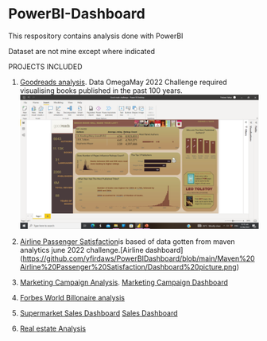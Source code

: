 # PowerBI-Dashboard
 This respository contains analysis done with PowerBI
 
 Dataset are not mine except where indicated


PROJECTS INCLUDED

1. [Goodreads analysis](https://github.com/yfirdaws/PowerBI-Dashboard/tree/main/Good%20reads%20analysis). Data OmegaMay 2022 Challenge required visualising books published in the past 100 years. ![Good reads dashboard](https://github.com/yfirdaws/PowerBI-Dashboard/blob/main/Good%20reads%20analysis/Screenshot%20(114).png)

2. [Airline Passenger Satisfaction](https://github.com/yfirdaws/PowerBI-Dashboard/tree/main/Maven%20Airline%20Passenger%20Satisfaction)is based of data gotten from maven analytics june 2022 challenge.[Airline dashboard] (https://github.com/yfirdaws/PowerBIDashboard/blob/main/Maven%20Airline%20Passenger%20Satisfaction/Dashboard%20picture.png)
3. [Marketing Campaign Analysis](https://github.com/yfirdaws/PowerBI-Dashboard/tree/main/Mavens%20Marketing%20Campaign%20Analysis).  [Marketing Campaign Dashboard](https://github.com/yfirdaws/PowerBI-Dashboard/blob/main/Mavens%20Marketing%20Campaign%20Analysis/Screen%20shots/Dashboard%20Home.png)
4. [Forbes World Billonaire analysis](https://github.com/yfirdaws/PowerBI-Dashboard/tree/main/Onyx%20Forbes-Worlds-Billionaires-List-2022%20analysis)
5. [Supermarket Sales Dashboard](https://github.com/yfirdaws/PowerBI-Dashboard/tree/main/Supermarket%20Sales%20Dashboard) [Sales Dashboard](https://github.com/yfirdaws/PowerBI-Dashboard/blob/main/Supermarket%20Sales%20Dashboard/Screenshot%20(117).png)
6. [Real estate Analysis](https://github.com/yfirdaws/PowerBI-Dashboard/tree/main/real%20estate%20dataset)
